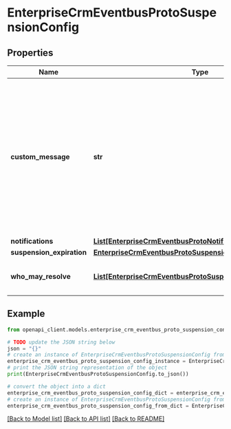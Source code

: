 # EnterpriseCrmEventbusProtoSuspensionConfig


## Properties

Name | Type | Description | Notes
------------ | ------------- | ------------- | -------------
**custom_message** | **str** | Optional information to provide recipients of the suspension in addition to the resolution URL, typically containing relevant parameter values from the originating workflow. | [optional] 
**notifications** | [**List[EnterpriseCrmEventbusProtoNotification]**](EnterpriseCrmEventbusProtoNotification.md) |  | [optional] 
**suspension_expiration** | [**EnterpriseCrmEventbusProtoSuspensionExpiration**](EnterpriseCrmEventbusProtoSuspensionExpiration.md) |  | [optional] 
**who_may_resolve** | [**List[EnterpriseCrmEventbusProtoSuspensionAuthPermissions]**](EnterpriseCrmEventbusProtoSuspensionAuthPermissions.md) | Identities able to resolve this suspension. | [optional] 

## Example

```python
from openapi_client.models.enterprise_crm_eventbus_proto_suspension_config import EnterpriseCrmEventbusProtoSuspensionConfig

# TODO update the JSON string below
json = "{}"
# create an instance of EnterpriseCrmEventbusProtoSuspensionConfig from a JSON string
enterprise_crm_eventbus_proto_suspension_config_instance = EnterpriseCrmEventbusProtoSuspensionConfig.from_json(json)
# print the JSON string representation of the object
print(EnterpriseCrmEventbusProtoSuspensionConfig.to_json())

# convert the object into a dict
enterprise_crm_eventbus_proto_suspension_config_dict = enterprise_crm_eventbus_proto_suspension_config_instance.to_dict()
# create an instance of EnterpriseCrmEventbusProtoSuspensionConfig from a dict
enterprise_crm_eventbus_proto_suspension_config_from_dict = EnterpriseCrmEventbusProtoSuspensionConfig.from_dict(enterprise_crm_eventbus_proto_suspension_config_dict)
```
[[Back to Model list]](../README.md#documentation-for-models) [[Back to API list]](../README.md#documentation-for-api-endpoints) [[Back to README]](../README.md)


